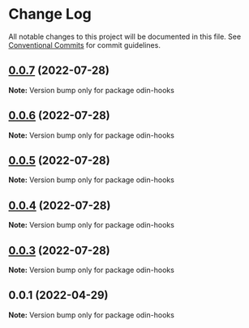 # Change Log

All notable changes to this project will be documented in this file. See [Conventional Commits](https://conventionalcommits.org) for commit guidelines.

## [0.0.7](https://github.com/mooncoo/odin/compare/odin-v0.0.6...odin-v0.0.7) (2022-07-28)

**Note:** Version bump only for package odin-hooks

## [0.0.6](https://github.com/mooncoo/odin/compare/odin-v0.0.5...odin-v0.0.6) (2022-07-28)

**Note:** Version bump only for package odin-hooks

## [0.0.5](https://github.com/mooncoo/odin/compare/odin-v0.0.4...odin-v0.0.5) (2022-07-28)

**Note:** Version bump only for package odin-hooks

## [0.0.4](https://github.com/mooncoo/odin/compare/odin-v0.0.3...odin-v0.0.4) (2022-07-28)

**Note:** Version bump only for package odin-hooks

## [0.0.3](https://github.com/mooncoo/odin/compare/odin-v0.0.1...odin-v0.0.3) (2022-07-28)

**Note:** Version bump only for package odin-hooks

## 0.0.1 (2022-04-29)

**Note:** Version bump only for package odin-hooks
